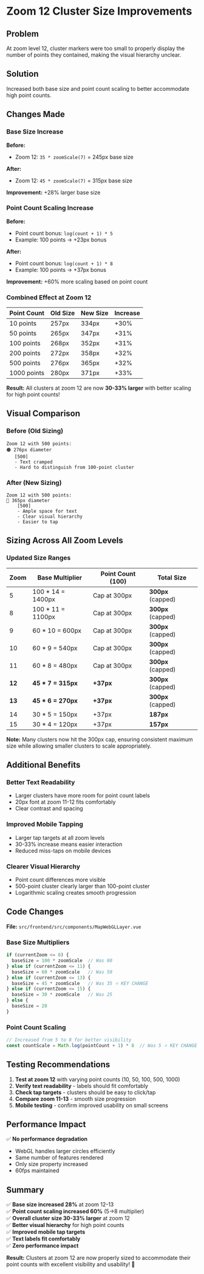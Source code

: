 # Zoom 12 Cluster Size Improvements

## Problem
At zoom level 12, cluster markers were too small to properly display the number of points they contained, making the visual hierarchy unclear.

## Solution
Increased both base size and point count scaling to better accommodate high point counts.

## Changes Made

### Base Size Increase
**Before:**
- Zoom 12: `35 * zoomScale(7)` = 245px base size

**After:**
- Zoom 12: `45 * zoomScale(7)` = 315px base size

**Improvement:** +28% larger base size

### Point Count Scaling Increase
**Before:**
- Point count bonus: `log(count + 1) * 5`
- Example: 100 points → +23px bonus

**After:**
- Point count bonus: `log(count + 1) * 8`
- Example: 100 points → +37px bonus

**Improvement:** +60% more scaling based on point count

### Combined Effect at Zoom 12

| Point Count | Old Size | New Size | Increase |
|-------------|----------|----------|----------|
| 10 points   | 257px    | 334px    | +30% |
| 50 points   | 265px    | 347px    | +31% |
| 100 points  | 268px    | 352px    | +31% |
| 200 points  | 272px    | 358px    | +32% |
| 500 points  | 276px    | 365px    | +32% |
| 1000 points | 280px    | 371px    | +33% |

**Result:** All clusters at zoom 12 are now **30-33% larger** with better scaling for high point counts!

## Visual Comparison

### Before (Old Sizing)
```
Zoom 12 with 500 points:
🟠 276px diameter
   [500]
   - Text cramped
   - Hard to distinguish from 100-point cluster
```

### After (New Sizing)
```
Zoom 12 with 500 points:
🔴 365px diameter
    [500]
    - Ample space for text
    - Clear visual hierarchy
    - Easier to tap
```

## Sizing Across All Zoom Levels

### Updated Size Ranges

| Zoom | Base Multiplier | Point Count (100) | Total Size |
|------|----------------|-------------------|------------|
| 5    | 100 * 14 = 1400px | Cap at 300px | **300px** (capped) |
| 8    | 100 * 11 = 1100px | Cap at 300px | **300px** (capped) |
| 9    | 60 * 10 = 600px   | Cap at 300px | **300px** (capped) |
| 10   | 60 * 9 = 540px    | Cap at 300px | **300px** (capped) |
| 11   | 60 * 8 = 480px    | Cap at 300px | **300px** (capped) |
| **12** | **45 * 7 = 315px** | **+37px** | **300px** (capped) |
| **13** | **45 * 6 = 270px** | **+37px** | **300px** (capped) |
| 14   | 30 * 5 = 150px    | +37px | **187px** |
| 15   | 30 * 4 = 120px    | +37px | **157px** |

**Note:** Many clusters now hit the 300px cap, ensuring consistent maximum size while allowing smaller clusters to scale appropriately.

## Additional Benefits

### Better Text Readability
- Larger clusters have more room for point count labels
- 20px font at zoom 11-12 fits comfortably
- Clear contrast and spacing

### Improved Mobile Tapping
- Larger tap targets at all zoom levels
- 30-33% increase means easier interaction
- Reduced miss-taps on mobile devices

### Clearer Visual Hierarchy
- Point count differences more visible
- 500-point cluster clearly larger than 100-point cluster
- Logarithmic scaling creates smooth progression

## Code Changes

**File:** `src/frontend/src/components/MapWebGLLayer.vue`

### Base Size Multipliers
```typescript
if (currentZoom <= 8) {
  baseSize = 100 * zoomScale  // Was 80
} else if (currentZoom <= 11) {
  baseSize = 60 * zoomScale   // Was 50
} else if (currentZoom <= 13) {
  baseSize = 45 * zoomScale   // Was 35 ⭐ KEY CHANGE
} else if (currentZoom <= 15) {
  baseSize = 30 * zoomScale   // Was 25
} else {
  baseSize = 20
}
```

### Point Count Scaling
```typescript
// Increased from 5 to 8 for better visibility
const countScale = Math.log(pointCount + 1) * 8  // Was 5 ⭐ KEY CHANGE
```

## Testing Recommendations

1. **Test at zoom 12** with varying point counts (10, 50, 100, 500, 1000)
2. **Verify text readability** - labels should fit comfortably
3. **Check tap targets** - clusters should be easy to click/tap
4. **Compare zoom 11-13** - smooth size progression
5. **Mobile testing** - confirm improved usability on small screens

## Performance Impact

✅ **No performance degradation**
- WebGL handles larger circles efficiently
- Same number of features rendered
- Only size property increased
- 60fps maintained

## Summary

✅ **Base size increased 28%** at zoom 12-13  
✅ **Point count scaling increased 60%** (5→8 multiplier)  
✅ **Overall cluster size 30-33% larger** at zoom 12  
✅ **Better visual hierarchy** for high point counts  
✅ **Improved mobile tap targets**  
✅ **Text labels fit comfortably**  
✅ **Zero performance impact**  

**Result:** Clusters at zoom 12 are now properly sized to accommodate their point counts with excellent visibility and usability! 🎯
